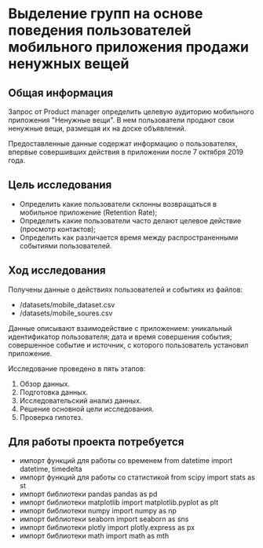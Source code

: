 # Выделение групп на основе поведения пользователей мобильного приложения продажи ненужных вещей

## Общая информация

Запрос от Product manager определить целевую аудиторию мобильного приложения "Ненужные вещи". В нем пользователи продают свои ненужные вещи, размещая их на доске объявлений. 

Предоставленные данные содержат информацию о пользователях, впервые совершивших действия в приложении после 7 октября 2019 года.

## Цель исследования

- Определить какие пользователи склонны возвращаться в мобильное приложение (Retention Rate);
- Определить какие пользователи часто делают целевое действие (просмотр контактов);
- Определить как различается время между распространенными событиями пользователей.

## Ход исследования

Получены данные о действиях пользователей и событиях из файлов: 
* /datasets/mobile_dataset.csv
* /datasets/mobile_soures.csv

Данные описывают взаимодействие с приложением: уникальный идентификатор пользователя; дата и время совершения события; совершенное событие и источник, с которого пользователь установил приложение.

Исследование проведено в пять этапов:
   1. Обзор данных.
   2. Подготовка данных.
   3. Исследовательский анализ данных.
   4. Решение основной цели исследования.
   5. Проверка гипотез.

## Для работы проекта потребуется
* импорт функций для работы со временем
from datetime import datetime, timedelta
* импорт функций для работы со статистикой
from scipy import stats as st 
* импорт библиотеки pandas
pandas as pd 
* импорт библиотеки matplotlib
import matplotlib.pyplot as plt 
* импорт библиотеки numpy
import numpy as np 
* импорт библиотеки seaborn
import seaborn as sns 
* импорт библиотеки plotly
import plotly.express as px 
* импорт библиотеки math
import math as mth 